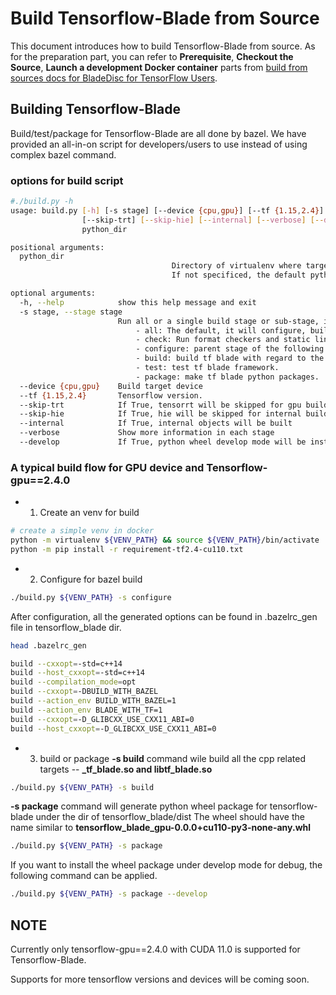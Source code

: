 # Build Tensorflow-Blade from Source

This document introduces how to build Tensorflow-Blade from source.
As for the preparation part, you can refer to **Prerequisite**, **Checkout the Source**, **Launch a development Docker container**
parts from [build from sources docs for BladeDisc for TensorFlow Users](../../docs/build_from_source.md).

## Building Tensorflow-Blade

Build/test/package for Tensorflow-Blade are all done by bazel.
We have provided an all-in-on script for developers/users to use instead of using complex bazel command.

### options for build script
``` bash
#./build.py -h
usage: build.py [-h] [-s stage] [--device {cpu,gpu}] [--tf {1.15,2.4}]
                [--skip-trt] [--skip-hie] [--internal] [--verbose] [--develop]
                python_dir

positional arguments:
  python_dir
                                    Directory of virtualenv where target tensorflow installed.
                                    If not specificed, the default python will be used(from `which python3`).

optional arguments:
  -h, --help            show this help message and exit
  -s stage, --stage stage
                        Run all or a single build stage or sub-stage, it can be:
                            - all: The default, it will configure, build, test and package.
                            - check: Run format checkers and static linters.
                            - configure: parent stage of the following:
                            - build: build tf blade with regard to the configured part
                            - test: test tf blade framework.
                            - package: make tf blade python packages.
  --device {cpu,gpu}    Build target device
  --tf {1.15,2.4}       Tensorflow version.
  --skip-trt            If True, tensorrt will be skipped for gpu build
  --skip-hie            If True, hie will be skipped for internal build
  --internal            If True, internal objects will be built
  --verbose             Show more information in each stage
  --develop             If True, python wheel develop mode will be installed for local development or debug.
```

### A typical build flow for GPU device and Tensorflow-gpu==2.4.0
 - 1. Create an venv for build
```bash
# create a simple venv in docker
python -m virtualenv ${VENV_PATH} && source ${VENV_PATH}/bin/activate
python -m pip install -r requirement-tf2.4-cu110.txt
```
 - 2. Configure for bazel build
```bash
./build.py ${VENV_PATH} -s configure
```
After configuration, all the generated options can be found in .bazelrc_gen file in tensorflow_blade dir.
```bash
head .bazelrc_gen

build --cxxopt=-std=c++14
build --host_cxxopt=-std=c++14
build --compilation_mode=opt
build --cxxopt=-DBUILD_WITH_BAZEL
build --action_env BUILD_WITH_BAZEL=1
build --action_env BLADE_WITH_TF=1
build --cxxopt=-D_GLIBCXX_USE_CXX11_ABI=0
build --host_cxxopt=-D_GLIBCXX_USE_CXX11_ABI=0
```
 - 3. build or package
**-s build** command wile build all the cpp related targets -- **_tf_blade.so and libtf_blade.so**
```bash
./build.py ${VENV_PATH} -s build
```

**-s package** command will generate python wheel package for tensorflow-blade under the dir of tensorflow_blade/dist
The wheel should have the name similar to **tensorflow_blade_gpu-0.0.0+cu110-py3-none-any.whl**
```bash
./build.py ${VENV_PATH} -s package
```

If you want to install the wheel package under develop mode for debug, the following command can be applied.
```bash
./build.py ${VENV_PATH} -s package --develop
```

## NOTE
Currently only tensorflow-gpu==2.4.0 with CUDA 11.0 is supported for Tensorflow-Blade.

Supports for more tensorflow versions and devices will be coming soon.
